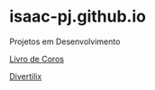 # isaac-pj.github.io
Projetos em Desenvolvimento




<a href="https://isaac-pj.github.io/Livro%20de%20Coros" target="_blank">Livro de Coros</a>

<a href="https://isaac-pj.github.io/divertilix" target="_blank">Divertilix</a>
